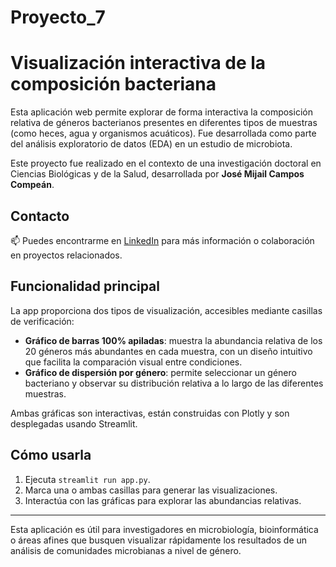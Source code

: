 # Proyecto_7
# Visualización interactiva de la composición bacteriana

Esta aplicación web permite explorar de forma interactiva la composición relativa de géneros bacterianos presentes en diferentes tipos de muestras (como heces, agua y organismos acuáticos). Fue desarrollada como parte del análisis exploratorio de datos (EDA) en un estudio de microbiota.

Este proyecto fue realizado en el contexto de una investigación doctoral en Ciencias Biológicas y de la Salud, desarrollada por **José Mijail Campos Compeán**.

## Contacto

📫 Puedes encontrarme en [LinkedIn](https://www.linkedin.com/in/jos%C3%A9-mijail-campos-compean-30ba98121/) para más información o colaboración en proyectos relacionados.


## Funcionalidad principal

La app proporciona dos tipos de visualización, accesibles mediante casillas de verificación:

- **Gráfico de barras 100% apiladas**: muestra la abundancia relativa de los 20 géneros más abundantes en cada muestra, con un diseño intuitivo que facilita la comparación visual entre condiciones.
- **Gráfico de dispersión por género**: permite seleccionar un género bacteriano y observar su distribución relativa a lo largo de las diferentes muestras.

Ambas gráficas son interactivas, están construidas con Plotly y son desplegadas usando Streamlit.

## Cómo usarla

1. Ejecuta `streamlit run app.py`.
2. Marca una o ambas casillas para generar las visualizaciones.
3. Interactúa con las gráficas para explorar las abundancias relativas.

---

Esta aplicación es útil para investigadores en microbiología, bioinformática o áreas afines que busquen visualizar rápidamente los resultados de un análisis de comunidades microbianas a nivel de género.
